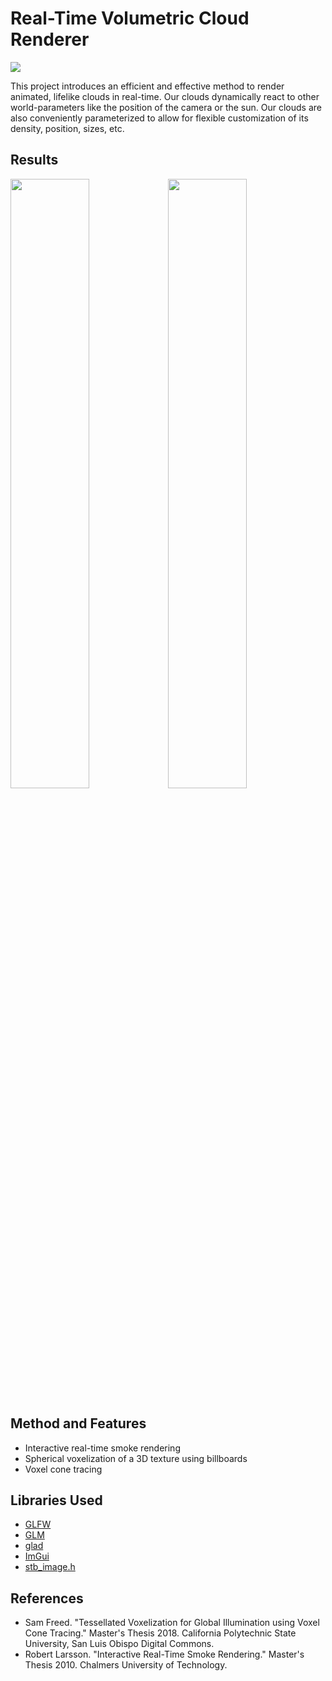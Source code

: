 # Real-Time Volumetric Cloud Renderer
<img src="res/readme/logo.gif">

This project introduces an efficient and effective method to render animated, lifelike clouds in real-time. Our clouds dynamically react to other world-parameters like the position of the camera or the sun. Our clouds are also conveniently parameterized to allow for flexible customization of its density, position, sizes, etc.

## Results
<img src="res/readme/r1.gif" width=50%><img src="res/readme/r2.gif" width=50%>

## Method and Features
* Interactive real-time smoke rendering
* Spherical voxelization of a 3D texture using billboards
* Voxel cone tracing

## Libraries Used
* [GLFW](http://www.glfw.org/)
* [GLM](https://glm.g-truc.net/0.9.8/index.html)
* [glad](https://github.com/Dav1dde/glad)
* [ImGui](https://github.com/ocornut/imgui)
* [stb_image.h](https://github.com/nothings/stb)

## References
* Sam Freed. "Tessellated Voxelization for Global Illumination using Voxel Cone Tracing." Master's Thesis 2018. California Polytechnic State University, San Luis Obispo Digital Commons. 
* Robert Larsson. "Interactive Real-Time Smoke Rendering." Master's Thesis 2010. Chalmers University of Technology. 
